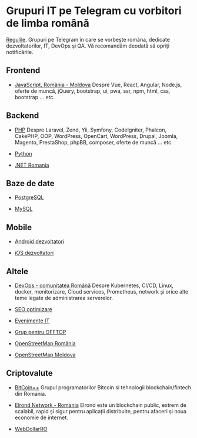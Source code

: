 Grupuri IT pe Telegram cu vorbitori de limba română
===================

[Regulile](https://github.com/js-ro/it-telegram/blob/master/RULES.md). Grupuri pe Telegram în care se vorbește româna, dedicate dezvoltatorilor, IT, DevOps și QA.
Vă recomandăm deodată să opriți notificările.

## Frontend

+ [JavaScript, România - Moldova](https://t.me/js_ro) Despre Vue, React, Angular, Node.js, oferte de muncă, jQuery, bootstrap, ui, pwa, ssr, npm, html, css, bootstrap ... etc.

## Backend

+ [PHP](https://t.me/php_ro) Despre Laravel, Zend, Yii, Symfony, CodeIgniter, Phalcon, CakePHP, OOP, WordPress, OpenCart, WordPress, Drupal, Joomla, Magento, PrestaShop, phpBB, composer, oferte de muncă ... etc.

+ [Python](https://t.me/python_ro)

+ [.NET Romania](https://t.me/dotnetro)

## Baze de date

 + [PostgreSQL](https://t.me/postgresql_ro)
 
 + [MySQL](https://t.me/mysql_ro)

## Mobile

+ [Android dezvoltatori](https://t.me/ro_android)

+ [iOS dezvoltatori](https://t.me/ro_ios)

## Altele

+ [DevOps - comunitatea Română](https://t.me/devops_ro) Despre Kubernetes, CI/CD, Linux, docker, monitorizare, Cloud services, Prometheus, network și orice alte teme legate de administrarea serverelor.

+ [SEO optimizare](https://t.me/seo_ro)

+ [Evenimente IT](https://t.me/evenimente_it_ro)

+ [Grup pentru OFFTOP](https://t.me/holywars_ro)

+ [OpenStreetMap România](https://t.me/OSMRomania)

+ [OpenStreetMap Moldova](https://t.me/OSMMoldova)

## Criptovalute

+ [BitCoin++](https://t.me/bitcoinplusplus) Grupul programatorilor Bitcoin si tehnologii blockchain/fintech din Romania.

+ [Elrond Network - Romania](https://t.me/ElrondNetwork_ro) Elrond este un blockchain public, extrem de scalabil, rapid și sigur pentru aplicații distribuite, pentru afaceri și noua economie de internet.

+ [WebDollarRO](https://t.me/WebDollarRO)
